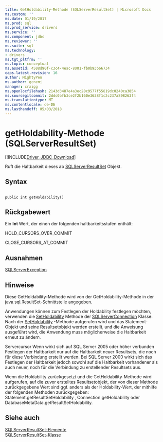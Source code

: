 ```yaml
---
title: GetHoldability-Methode (SQLServerResultSet) | Microsoft Docs
ms.custom: ''
ms.date: 01/19/2017
ms.prod: sql
ms.prod_service: drivers
ms.service: ''
ms.component: jdbc
ms.reviewer: ''
ms.suite: sql
ms.technology:
- drivers
ms.tgt_pltfrm: ''
ms.topic: conceptual
ms.assetid: 4508d90f-c3c4-4eac-8001-fb0b93b66734
caps.latest.revision: 16
author: MightyPen
ms.author: genemi
manager: craigg
ms.openlocfilehash: 2143d3487e4a3ec28c9577f55819dc0240ca3854
ms.sourcegitcommit: 2ddc0bfb3ce2f2b160e3638f1c2c237a898263f4
ms.translationtype: MT
ms.contentlocale: de-DE
ms.lasthandoff: 05/03/2018
---
```

# <a name="getholdability-method-sqlserverresultset"></a>getHoldability-Methode (SQLServerResultSet)
[!INCLUDE[Driver_JDBC_Download](../../../includes/driver_jdbc_download.md)]

  Ruft die Haltbarkeit dieses ab [SQLServerResultSet](../../../connect/jdbc/reference/sqlserverresultset-class.md) Objekt.  
  
## <a name="syntax"></a>Syntax  
  
```  
  
public int getHoldability()  
```  
  
## <a name="return-value"></a>Rückgabewert  
 Ein **Int** Wert, der einen der folgenden haltbarkeitsstufen enthält:  
  
 HOLD_CURSORS_OVER_COMMIT  
  
 CLOSE_CURSORS_AT_COMMIT  
  
## <a name="exceptions"></a>Ausnahmen  
 [SQLServerException](../../../connect/jdbc/reference/sqlserverexception-class.md)  
  
## <a name="remarks"></a>Hinweise  
 Diese GetHoldability-Methode wird von der GetHoldability-Methode in der java.sql.ResultSet-Schnittstelle angegeben.  
  
 Anwendungen können zum Festlegen der Holdability festlegen möchten, verwenden die [SetHoldability](../../../connect/jdbc/reference/setholdability-method-sqlserverconnection.md) Methode der [SQLServerConnection](../../../connect/jdbc/reference/sqlserverconnection-class.md) Klasse. Nach der [SetHoldability](../../../connect/jdbc/reference/setholdability-method-sqlserverconnection.md) -Methode aufgerufen wird und das Statement-Objekt und seine Resultsetobjekt werden erstellt, und die Anweisung ausgeführt wird, die Anwendung muss möglicherweise die Haltbarkeit erneut zu ändern.  
  
 Servercursor Wenn wirkt sich auf SQL Server 2005 oder höher verbunden Festlegen der Haltbarkeit nur auf die Haltbarkeit neuer Resultsets, die noch für diese Verbindung erstellt werden. Bei SQL Server 2000 wirkt sich das Festlegen der Haltbarkeit jedoch sowohl auf die Haltbarkeit vorhandener als auch neuer, noch für die Verbindung zu erstellender Resultsets aus.  
  
 Wenn die Holdability zurückgesetzt und die GetHoldability-Methode wird aufgerufen, auf die zuvor erstelltes Resultsetobjekt, der von dieser Methode zurückgegebene Wert sind ggf. anders als der Holdability-Wert, der mithilfe der folgenden Methoden zurückgegeben: Statement.getResultSetHoldability , Connection.getHoldability oder DatabaseMetaData.getResultSetHoldability.  
  
## <a name="see-also"></a>Siehe auch  
 [SQLServerResultSet-Elemente](../../../connect/jdbc/reference/sqlserverresultset-members.md)   
 [SQLServerResultSet-Klasse](../../../connect/jdbc/reference/sqlserverresultset-class.md)  
  
  
